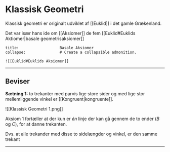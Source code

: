 # Klassisk Geometri

Klassisk geometri er originalt udviklet af [[Euklid]] i det gamle Grækenland.

Det var især hans ide om [[Aksiomer]] de fem [[Euklid#Euklids Aktiomer|basale geometrisaksiomer]]

```ad-example # Admonition type. See below for a list of available types.
title:                  Basale Aksiomer
collapse:               # Create a collapsible admonition.

![[Euklid#Euklids Aksiomer]]

```

---

## Beviser


**Sætning 1:** to trekanter med parvis lige store sider og med lige stor mellemliggende vinkel er [[Kongruent|kongruente]].

![[Klassisk Geometri 1.png]]

Aksiom 1 fortæller at der kun er *én* linje der kan gå gennem de to ender ($B$ og $C$), for at danne trekanten. 

Dvs. at alle trekander med disse to sidelængder og vinkel, er den samme trekant



---

